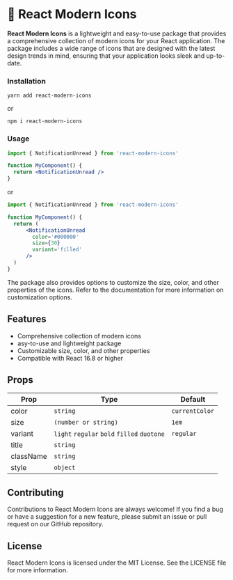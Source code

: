 # 👋 React Modern Icons
**React Modern Icons** is a lightweight and easy-to-use package that provides a comprehensive collection of modern icons for your React application. The package includes a wide range of icons that are designed with the latest design trends in mind, ensuring that your application looks sleek and up-to-date.
### Installation

    yarn add react-modern-icons

or

    npm i react-modern-icons



### Usage

```jsx
import { NotificationUnread } from 'react-modern-icons'

function MyComponent() {
  return <NotificationUnread />
}
```
or


```jsx
import { NotificationUnread } from 'react-modern-icons'

function MyComponent() {
  return (
      <NotificationUnread
        color='#000000'
        size={30}
        variant='filled'
      />
  )
}
```

The package also provides options to customize the size, color, and other properties of the icons. Refer to the documentation for more information on customization options.
## Features

- Comprehensive collection of modern icons
- asy-to-use and lightweight package
- Customizable size, color, and other properties
- Compatible with React 16.8 or higher




## Props

| Prop  | Type  | Default  |
|----------|---------|----------|
| color  | `string`  | `currentColor`  |
| size  | `(number or string)`  | `1em`  |
| variant  | `light` `regular` `bold` `filled` `duotone` | `regular`  |
| title  | `string`  |   |
| className  | `string`  |   |
| style  | `object`  |   |

## Contributing

Contributions to React Modern Icons are always welcome! If you find a bug or have a suggestion for a new feature, please submit an issue or pull request on our GitHub repository.




## License

React Modern Icons is licensed under the MIT License. See the LICENSE file for more information.


